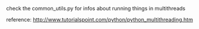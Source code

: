 check the common_utils.py for infos about running things in multithreads

reference: http://www.tutorialspoint.com/python/python_multithreading.htm
